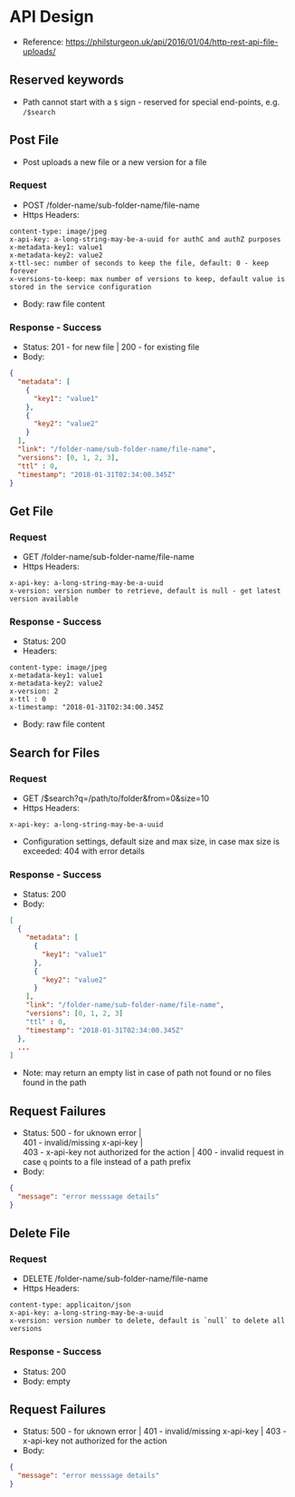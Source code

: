 # API Design

* Reference: https://philsturgeon.uk/api/2016/01/04/http-rest-api-file-uploads/

## Reserved keywords
* Path cannot start with a `$` sign - reserved for special end-points, e.g. `/$search`

## Post File

* Post uploads a new file or a new version for a file

### Request

* POST /folder-name/sub-folder-name/file-name
* Https Headers:
```text
content-type: image/jpeg
x-api-key: a-long-string-may-be-a-uuid for authC and authZ purposes
x-metadata-key1: value1
x-metadata-key2: value2
x-ttl-sec: number of seconds to keep the file, default: 0 - keep forever
x-versions-to-keep: max number of versions to keep, default value is stored in the service configuration 
```
* Body: raw file content

### Response - Success
* Status: 201 - for new file | 200 - for existing file
* Body:
```json
{
  "metadata": [
    {
      "key1": "value1"
    },
    {
      "key2": "value2"
    }
  ],
  "link": "/folder-name/sub-folder-name/file-name",
  "versions": [0, 1, 2, 3],
  "ttl" : 0,
  "timestamp": "2018-01-31T02:34:00.345Z"
}
```
  
## Get File

### Request
* GET /folder-name/sub-folder-name/file-name
* Https Headers:
```text
x-api-key: a-long-string-may-be-a-uuid
x-version: version number to retrieve, default is null - get latest version available
```

### Response - Success
* Status: 200
* Headers:
```text
content-type: image/jpeg
x-metadata-key1: value1
x-metadata-key2: value2
x-version: 2
x-ttl : 0
x-timestamp: "2018-01-31T02:34:00.345Z
```
* Body: raw file content

## Search for Files

### Request
* GET /$search?q=/path/to/folder&from=0&size=10
* Https Headers:
```text
x-api-key: a-long-string-may-be-a-uuid
```
* Configuration settings, default size and max size, in case max size is exceeded: 404 with error details

### Response - Success
* Status: 200
* Body:
```json
[
  {
    "metadata": [
      {
        "key1": "value1"
      },
      {
        "key2": "value2"
      }
    ],
    "link": "/folder-name/sub-folder-name/file-name",
    "versions": [0, 1, 2, 3]
    "ttl" : 0,
    "timestamp": "2018-01-31T02:34:00.345Z"
  },
  ...
]
```
* Note: may return an empty list in case of path not found or no files found in the path

## Request Failures
* Status: 500 - for uknown error |  
        401 - invalid/missing x-api-key |  
        403 - x-api-key not authorized for the action | 
        400 - invalid request in case `q` points to a file instead of a path prefix
* Body:
```json
{
  "message": "error messsage details"
}
```

## Delete File

### Request
* DELETE /folder-name/sub-folder-name/file-name
* Https Headers:
```text
content-type: applicaiton/json
x-api-key: a-long-string-may-be-a-uuid
x-version: version number to delete, default is `null` to delete all versions
```

### Response - Success
* Status: 200
* Body: empty

## Request Failures
* Status: 500 - for uknown error | 401 - invalid/missing x-api-key | 403 - x-api-key not authorized for the action
* Body:
```json
{
  "message": "error messsage details"
}
```